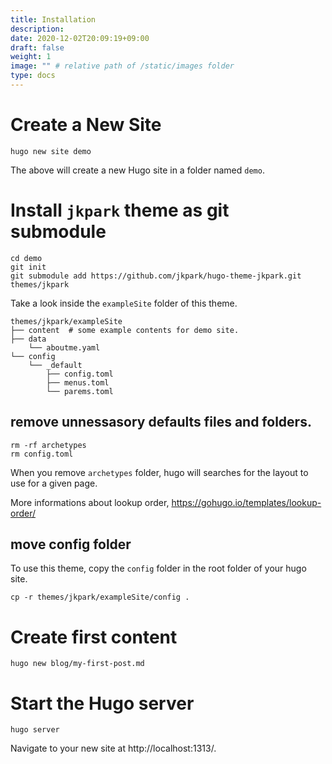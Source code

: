 ```yaml
---
title: Installation
description: 
date: 2020-12-02T20:09:19+09:00
draft: false
weight: 1
image: "" # relative path of /static/images folder
type: docs
---
```


# Create a New Site

```
hugo new site demo
```

The above will create a new Hugo site in a folder named `demo`.

# Install `jkpark` theme as git submodule

```
cd demo
git init
git submodule add https://github.com/jkpark/hugo-theme-jkpark.git themes/jkpark
```

Take a look inside the `exampleSite` folder of this theme.

```
themes/jkpark/exampleSite
├── content  # some example contents for demo site.
├── data
    └── aboutme.yaml
└── config
    └── _default
        ├── config.toml
        ├── menus.toml
        └── parems.toml
```

## remove unnessasory defaults files and folders.

```
rm -rf archetypes
rm config.toml
```

When you remove `archetypes` folder, hugo will searches for the layout to use for a given page.

More informations about lookup order, https://gohugo.io/templates/lookup-order/

## move config folder
To use this theme, copy the `config` folder in the root folder of your hugo site.

```
cp -r themes/jkpark/exampleSite/config .
```

# Create first content

```
hugo new blog/my-first-post.md
```

# Start the Hugo server

```
hugo server
```

Navigate to your new site at http://localhost:1313/.